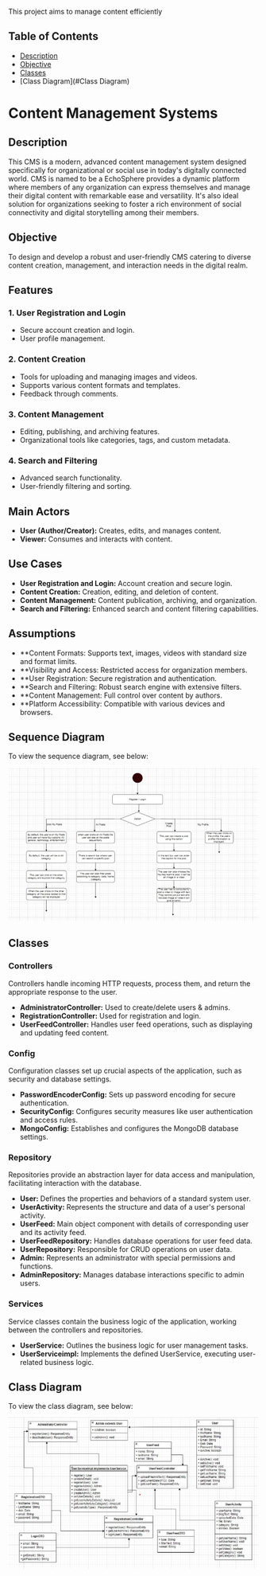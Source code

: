 This project aims to manage content efficiently

## Table of Contents
- [Description](#description)
- [Objective](#objective)
- [Classes](#Classes)
- [Class Diagram](#Class Diagram)

# Content Management Systems

## Description
This CMS is a modern, advanced content management system designed specifically for organizational or social use in today's digitally connected world. CMS is named to be a EchoSphere provides a dynamic platform where members of any organization can express themselves and manage their digital content with remarkable ease and versatility. It's also ideal solution for organizations seeking to foster a rich environment of social connectivity and digital storytelling among their members. 

## Objective
To design and develop a robust and user-friendly CMS catering to diverse content creation, management, and interaction needs in the digital realm.

## Features

### 1. User Registration and Login
- Secure account creation and login.
- User profile management.

### 2. Content Creation
- Tools for uploading and managing images and videos.
- Supports various content formats and templates.
- Feedback through comments.

### 3. Content Management
- Editing, publishing, and archiving features.
- Organizational tools like categories, tags, and custom metadata.

### 4. Search and Filtering
- Advanced search functionality.
- User-friendly filtering and sorting.

## Main Actors

- **User (Author/Creator):** Creates, edits, and manages content.
- **Viewer:** Consumes and interacts with content.

## Use Cases

- **User Registration and Login:** Account creation and secure login.
- **Content Creation:** Creation, editing, and deletion of content.
- **Content Management:** Content publication, archiving, and organization.
- **Search and Filtering:** Enhanced search and content filtering capabilities.

## Assumptions
- **Content Formats: Supports text, images, videos with standard size and format limits.
- **Visibility and Access: Restricted access for organization members.
- **User Registration: Secure registration and authentication.
- **Search and Filtering: Robust search engine with extensive filters.
- **Content Management: Full control over content by authors.
- **Platform Accessibility: Compatible with various devices and browsers.

## Sequence Diagram
To view the sequence diagram, see below:

![Sequence Diagram](images/sequence_diagram.jpg)

## Classes

### Controllers

Controllers handle incoming HTTP requests, process them, and return the appropriate response to the user.

- **AdministratorController:** Used to create/delete users & admins.
- **RegistrationController:** Used for registration and login.
- **UserFeedController:** Handles user feed operations, such as displaying and updating feed content.

### Config

Configuration classes set up crucial aspects of the application, such as security and database settings.

- **PasswordEncoderConfig:** Sets up password encoding for secure authentication.
- **SecurityConfig:** Configures security measures like user authentication and access rules.
- **MongoConfig:** Establishes and configures the MongoDB database settings.

### Repository

Repositories provide an abstraction layer for data access and manipulation, facilitating interaction with the database.

- **User:** Defines the properties and behaviors of a standard system user.
- **UserActivity:** Represents the structure and data of a user's personal activity.
- **UserFeed:** Main object component with details of corresponding user and its activity feed.
- **UserFeedRepository:** Handles database operations for user feed data.
- **UserRepository:** Responsible for CRUD operations on user data.
- **Admin:** Represents an administrator with special permissions and functions.
- **AdminRepository:** Manages database interactions specific to admin users.

### Services

Service classes contain the business logic of the application, working between the controllers and repositories.

- **UserService:** Outlines the business logic for user management tasks.
- **UserServiceimpl:** Implements the defined UserService, executing user-related business logic.

## Class Diagram
To view the class diagram, see below:

![Class Diagram](images/class_diagram.jpg)


